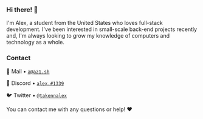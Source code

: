 ### Hi there! 👋
I'm Alex, a student from the United States who loves full-stack development. I've been interested in small-scale back-end projects recently and, I'm always looking to grow my knowledge of computers and technology as a whole.

### Contact

📧 Mail • [`a@az1.sh`](mailto:a@az1.sh)  

💬 Discord • [`alex.#1339`](https://discord.com/users/373209486296350730) 

🐦 Twitter • [`@takennalex`](https://twitter.com/takennalex)

You can contact me with any questions or help! ❤️
